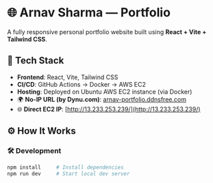 # 🌐 Arnav Sharma — Portfolio

A fully responsive personal portfolio website built using **React + Vite + Tailwind CSS**.

## 🚀 Tech Stack
- **Frontend**: React, Vite, Tailwind CSS
- **CI/CD**: GitHub Actions → Docker → AWS EC2
- **Hosting**: Deployed on Ubuntu AWS EC2 instance (via Docker)
- 🌍 **No-IP URL (by Dynu.com)**: [arnav-portfolio.ddnsfree.com](http://arnav-portfolio.ddnsfree.com)
- 🌐 **Direct EC2 IP**: [http://13.233.253.239/](http://13.233.253.239/)

## ⚙️ How It Works

### 🛠️ Development
```bash
npm install     # Install dependencies
npm run dev     # Start local dev server
